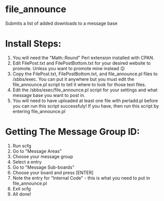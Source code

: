 # file_announce
Submits a list of added downloads to a message base


Install Steps:
==
1. You will need the "Math::Round" Perl extension installed with CPAN.
2. Edit FilePost.txt and FilePostBottom.txt for your desired website to promote. Unless you want to promote mine instead 😉
3. Copy the FilePost.txt, FilePostBottom.txt, and  file_announce.pl files to /sbbs/exec. You can put it anywhere but you must edit the file_announce.pl script to tell it where to look for those text files.
4. Edit the /sbbs/exec/file_announce.pl script for your settings and what message base you want to post in.
5. You will need to have uploaded at least one file with perladd.pl before you can run this script successfuly! If you have, then run this script by entering file_announce.pl

Getting The Message Group ID:
==
1. Run scfg
2. Go to "Message Areas"
3. Choose your message group
4. Select a entry
5. Go to "Message Sub-boards"
6. Choose your board and press [ENTER]
7. Note the entry for "Internal Code" - this is what you need to put in file_announce.pl
8. Exit scfg
9. All done!

